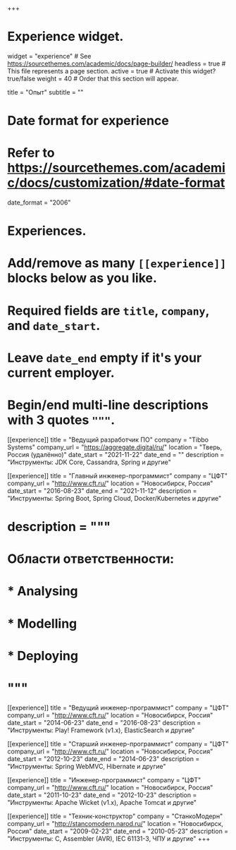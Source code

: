 +++
# Experience widget.
widget = "experience"  # See https://sourcethemes.com/academic/docs/page-builder/
headless = true  # This file represents a page section.
active = true  # Activate this widget? true/false
weight = 40  # Order that this section will appear.

title = "Опыт"
subtitle = ""

# Date format for experience
#   Refer to https://sourcethemes.com/academic/docs/customization/#date-format
date_format = "2006"

# Experiences.
#   Add/remove as many `[[experience]]` blocks below as you like.
#   Required fields are `title`, `company`, and `date_start`.
#   Leave `date_end` empty if it's your current employer.
#   Begin/end multi-line descriptions with 3 quotes `"""`.

[[experience]]
  title = "Ведущий разработчик ПО"
  company = "Tibbo Systems"
  company_url = "https://aggregate.digital/ru/"
  location = "Тверь, Россия (удалённо)"
  date_start = "2021-11-22"
  date_end = ""
  description = "Инструменты: JDK Core, Cassandra, Spring и другие"

[[experience]]
  title = "Главный инженер-программист"
  company = "ЦФТ"
  company_url = "http://www.cft.ru/"
  location = "Новосибирск, Россия"
  date_start = "2016-08-23"
  date_end = "2021-11-12"
  description = "Инструменты: Spring Boot, Spring Cloud, Docker/Kubernetes и другие"
  # description = """
  # Области ответственности:

  # * Analysing
  # * Modelling
  # * Deploying
  # """

[[experience]]
  title = "Ведущий инженер-программист"
  company = "ЦФТ"
  company_url = "http://www.cft.ru/"
  location = "Новосибирск, Россия"
  date_start = "2014-06-23"
  date_end = "2016-08-23"
  description = "Инструменты: Play! Framework (v1.x), ElasticSearch и другие"

[[experience]]
  title = "Старший инженер-программист"
  company = "ЦФТ"
  company_url = "http://www.cft.ru/"
  location = "Новосибирск, Россия"
  date_start = "2012-10-23"
  date_end = "2014-06-23"
  description = "Инструменты: Spring WebMVC, Hibernate и другие"

[[experience]]
  title = "Инженер-программист"
  company = "ЦФТ"
  company_url = "http://www.cft.ru/"
  location = "Новосибирск, Россия"
  date_start = "2011-10-23"
  date_end = "2012-10-23"
  description = "Инструменты: Apache Wicket (v1.x), Apache Tomcat и другие"

[[experience]]
  title = "Техник-конструктор"
  company = "СтанкоМодерн"
  company_url = "http://stancomodern.narod.ru/"
  location = "Новосибирск, Россия"
  date_start = "2009-02-23"
  date_end = "2010-05-23"
  description = "Инструменты: C, Assembler (AVR), IEC 61131-3, ЧПУ и другие"
+++

